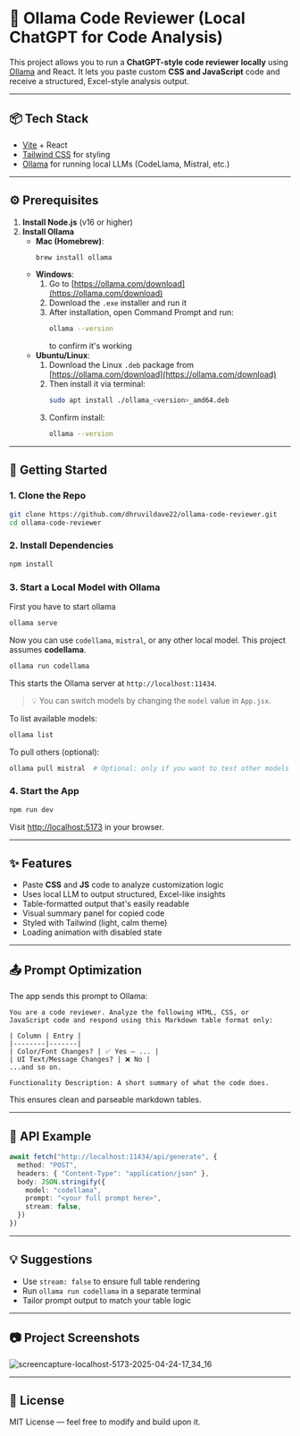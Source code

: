 # 🧠 Ollama Code Reviewer (Local ChatGPT for Code Analysis)

This project allows you to run a **ChatGPT-style code reviewer locally** using [Ollama](https://ollama.com/) and React. It lets you paste custom **CSS and JavaScript** code and receive a structured, Excel-style analysis output.

---

## 📦 Tech Stack
- [Vite](https://vitejs.dev/) + React
- [Tailwind CSS](https://tailwindcss.com/) for styling
- [Ollama](https://ollama.com/) for running local LLMs (CodeLlama, Mistral, etc.)

---

## ⚙️ Prerequisites

1. **Install Node.js** (v16 or higher)
2. **Install Ollama**
   - **Mac (Homebrew)**:
     ```bash
     brew install ollama
     ```
   - **Windows**:
     1. Go to [https://ollama.com/download](https://ollama.com/download)
     2. Download the `.exe` installer and run it
     3. After installation, open Command Prompt and run:
        ```bash
        ollama --version
        ```
        to confirm it's working
   - **Ubuntu/Linux**:
     1. Download the Linux `.deb` package from [https://ollama.com/download](https://ollama.com/download)
     2. Then install it via terminal:
        ```bash
        sudo apt install ./ollama_<version>_amd64.deb
        ```
     3. Confirm install:
        ```bash
        ollama --version
        ```

---

## 🚀 Getting Started

### 1. Clone the Repo
```bash
git clone https://github.com/dhruvildave22/ollama-code-reviewer.git
cd ollama-code-reviewer
```

### 2. Install Dependencies
```bash
npm install
```

### 3. Start a Local Model with Ollama

First you have to start ollama
```bash
ollama serve
```

Now you can use `codellama`, `mistral`, or any other local model. This project assumes **codellama**.

```bash
ollama run codellama
```
This starts the Ollama server at `http://localhost:11434`.

> 💡 You can switch models by changing the `model` value in `App.jsx`.

To list available models:
```bash
ollama list
```
To pull others (optional):
```bash
ollama pull mistral  # Optional: only if you want to test other models
```

### 4. Start the App
```bash
npm run dev
```
Visit [http://localhost:5173](http://localhost:5173) in your browser.

---

## ✨ Features

- Paste **CSS** and **JS** code to analyze customization logic
- Uses local LLM to output structured, Excel-like insights
- Table-formatted output that's easily readable
- Visual summary panel for copied code
- Styled with Tailwind (light, calm theme)
- Loading animation with disabled state

---

## 📤 Prompt Optimization

The app sends this prompt to Ollama:

```
You are a code reviewer. Analyze the following HTML, CSS, or JavaScript code and respond using this Markdown table format only:

| Column | Entry |
|--------|-------|
| Color/Font Changes? | ✅ Yes — ... |
| UI Text/Message Changes? | ❌ No |
...and so on.

Functionality Description: A short summary of what the code does.
```

This ensures clean and parseable markdown tables.

---

## 🧪 API Example
```ts
await fetch("http://localhost:11434/api/generate", {
  method: "POST",
  headers: { "Content-Type": "application/json" },
  body: JSON.stringify({
    model: "codellama",
    prompt: "<your full prompt here>",
    stream: false,
  })
})
```

---

## 💡 Suggestions
- Use `stream: false` to ensure full table rendering
- Run `ollama run codellama` in a separate terminal
- Tailor prompt output to match your table logic

---

## 📷 Project Screenshots
![screencapture-localhost-5173-2025-04-24-17_34_16](https://github.com/user-attachments/assets/1a26c125-3779-46de-a30a-beae9db6fdc7)

---

## 📄 License
MIT License — feel free to modify and build upon it.

